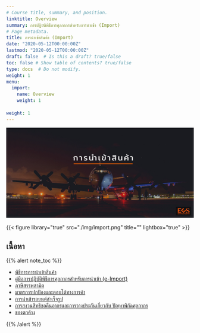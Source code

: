 ```yaml
---
# Course title, summary, and position.
linktitle: Overview
summary: การปฏิบัติพิธีการศุลกากรสำหรับการนำเข้า (Import)
# Page metadata.
title: การนำเข้าสินค้า (Import) 
date: "2020-05-12T00:00:00Z"
lastmod: "2020-05-12T00:00:00Z"
draft: false  # Is this a draft? true/false
toc: false # Show table of contents? true/false
type: docs  # Do not modify.
weight: 1
menu:
  import:
    name: Overview
    weight: 1

weight: 1
---
```


![](img/import.png)

{{< figure library="true" src="./img/import.png" title="" lightbox="true" >}}

## เนื้อหา

{{% alert note_toc %}}

- [พิธีการการนำเข้าสินค้า](../import/customs-clearance/)
- [คู่มือการปฏิบัติพิธีการศุลกากรสำหรับการนำเข้า (e-Import)](../import/direct_guide/)
- [ภาษีสรรพสามิต](../import/excise/)
-   [มาตรการปกป้องและตอบโต้ทางการค้า](../import/trade-protection/)
- [การนำเข้ารถยนต์สำเร็จรูป](../import/import-car/)
-   [การสงวนสิทธิขอคืนอากรและการวางประกันเกี่ยวกับ ปัญหาพิกัดศุลกากร](../import/reverve/)
- [ของตกค้าง](../import/overtime/)

{{% /alert %}}

